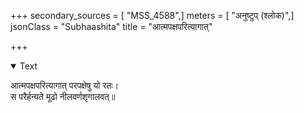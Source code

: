 +++
secondary_sources = [ "MSS_4588",]
meters = [ "अनुष्टुप् (श्लोक)",]
jsonClass = "Subhaashita"
title = "आत्मपक्षपरित्यागात्"

+++

<details open><summary>Text</summary>

आत्मपक्षपरित्यागात् परपक्षेषु यो रतः।  
स परैर्हन्यते मूढो नीलवर्णशृगालवत्॥
</details>
